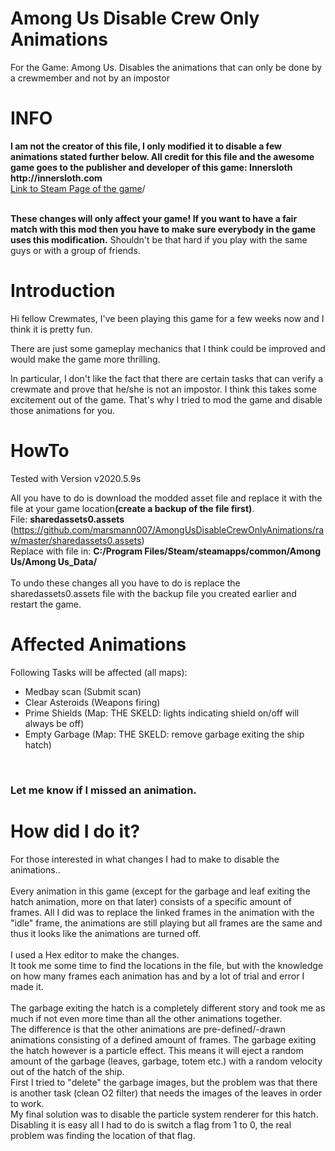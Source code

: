 # Among Us Disable Crew Only Animations
For the Game: Among Us. Disables the animations that can only be done by a crewmember and not by an impostor



<h1>INFO</h1>
<b>I am not the creator of this file, I only modified it to disable a few animations stated further below. All credit for this file and the awesome game goes to the publisher and developer of this game: Innersloth http://innersloth.com</b><br>
<a href="https://store.steampowered.com/app/945360/Among_Us">Link to Steam Page of the game</a>/<br><br>

<b>These changes will only affect your game! If you want to have a fair match with this mod then you have to make sure everybody in the game uses this modification.</b>
Shouldn't be that hard if you play with the same guys or with a group of friends.

<h1>Introduction</h1>
Hi fellow Crewmates,
I've been playing this game for a few weeks now and I think it is pretty fun.

There are just some gameplay mechanics that I think could be improved and would make the game more thrilling.

In particular, I don't like the fact that there are certain tasks that can verify a crewmate and prove that he/she is not an impostor. I think this takes some excitement out of the game.
That's why I tried to mod the game and disable those animations for you.

<h1>HowTo</h1>
Tested with Version v2020.5.9s

All you have to do is download the modded asset file and replace it with the file at your game location<b>(create a backup of the file first)</b>.<br>
File: <b>sharedassets0.assets</b> (https://github.com/marsmann007/AmongUsDisableCrewOnlyAnimations/raw/master/sharedassets0.assets)<br>
Replace with file in: <b>C:/Program Files/Steam/steamapps/common/Among Us/Among Us_Data/</b>
<br><br>
To undo these changes all you have to do is replace the sharedassets0.assets file with the backup file you created earlier and restart the game.
<br>
<h1>Affected Animations</h1>
Following Tasks will be affected (all maps):
<ul>
  <li>Medbay scan (Submit scan)</li>
  <li>Clear Asteroids (Weapons firing)</li>
  <li>Prime Shields (Map: THE SKELD: lights indicating shield on/off will always be off)</li>
  <li>Empty Garbage (Map: THE SKELD: remove garbage exiting the ship hatch)</li>
</ul><br>
<h3>Let me know if I missed an animation.</h3>

<h1>How did I do it?</h1>
For those interested in what changes I had to make to disable the animations..
<br><br>
Every animation in this game (except for the garbage and leaf exiting the hatch animation, more on that later) consists of a specific amount of frames. All I did was to replace the linked frames in the animation with the "idle" frame, the animations are still playing but all frames are the same and thus it looks like the animations are turned off.
<br><br>
I used a Hex editor to make the changes.<br>
It took me some time to find the locations in the file, but with the knowledge on how many frames each animation has and by a lot of trial and error I made it.
<br><br>
The garbage exiting the hatch is a completely different story and took me as much if not even more time than all the other animations together.<br>
The difference is that the other animations are pre-defined/-drawn animations consisting of a defined amount of frames.
The garbage exiting the hatch however is a particle effect. This means it will eject a random amount of the garbage (leaves, garbage, totem etc.) with a random velocity out of the hatch of the ship.<br>
First I tried to "delete" the garbage images, but the problem was that there is another task (clean O2 filter) that needs the images of the leaves in order to work.<br>
My final solution was to disable the particle system renderer for this hatch. Disabling it is easy all I had to do is switch a flag from 1 to 0, the real problem was finding the location of that flag.
